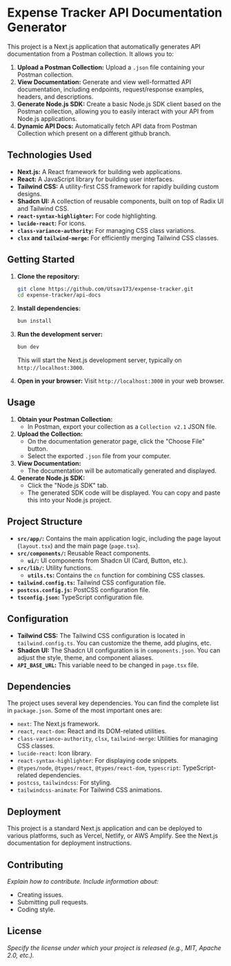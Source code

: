 # Expense Tracker API Documentation Generator

This project is a Next.js application that automatically generates API documentation from a Postman collection. It allows you to:

1.  **Upload a Postman Collection:**  Upload a `.json` file containing your Postman collection.
2.  **View Documentation:**  Generate and view well-formatted API documentation, including endpoints, request/response examples, headers, and descriptions.
3.  **Generate Node.js SDK:**  Create a basic Node.js SDK client based on the Postman collection, allowing you to easily interact with your API from Node.js applications.
4.  **Dynamic API Docs:** Automatically fetch API data from Postman Collection which present on a different github branch.

## Technologies Used

*   **Next.js:**  A React framework for building web applications.
*   **React:**  A JavaScript library for building user interfaces.
*   **Tailwind CSS:**  A utility-first CSS framework for rapidly building custom designs.
*   **Shadcn UI:** A collection of reusable components, built on top of Radix UI and Tailwind CSS.
*   **`react-syntax-highlighter`:**  For code highlighting.
*   **`lucide-react`:** For icons.
*   **`class-variance-authority`:** For managing CSS class variations.
*   **`clsx` and `tailwind-merge`:** For efficiently merging Tailwind CSS classes.

## Getting Started

1.  **Clone the repository:**

    ```bash
    git clone https://github.com/Utsav173/expense-tracker.git
    cd expense-tracker/api-docs
    ```

2.  **Install dependencies:**
    ```bash
    bun install
    ```

3.  **Run the development server:**

    ```bash
    bun dev
    ```

    This will start the Next.js development server, typically on `http://localhost:3000`.

4.  **Open in your browser:**
    Visit `http://localhost:3000` in your web browser.

## Usage

1.  **Obtain your Postman Collection:**
    *   In Postman, export your collection as a `Collection v2.1` JSON file.
2.  **Upload the Collection:**
    *   On the documentation generator page, click the "Choose File" button.
    *   Select the exported `.json` file from your computer.
3.  **View Documentation:**
    *   The documentation will be automatically generated and displayed.
4.  **Generate Node.js SDK:**
    *   Click the "Node.js SDK" tab.
    *   The generated SDK code will be displayed. You can copy and paste this into your Node.js project.

## Project Structure

*   **`src/app/`:**  Contains the main application logic, including the page layout (`layout.tsx`) and the main page (`page.tsx`).
*   **`src/components/`:** Reusable React components.
    *   **`ui/`:**  UI components from Shadcn UI (Card, Button, etc.).
*   **`src/lib/`:** Utility functions.
    *   **`utils.ts`:**  Contains the `cn` function for combining CSS classes.
*   **`tailwind.config.ts`:**  Tailwind CSS configuration file.
*   **`postcss.config.js`:**  PostCSS configuration file.
*   **`tsconfig.json`:** TypeScript configuration file.

## Configuration

*   **Tailwind CSS:**  The Tailwind CSS configuration is located in `tailwind.config.ts`.  You can customize the theme, add plugins, etc.
*   **Shadcn UI:**  The Shadcn UI configuration is in `components.json`. You can adjust the style, theme, and component aliases.
*  **`API_BASE_URL`:** This variable need to be changed in `page.tsx` file.

## Dependencies

The project uses several key dependencies.  You can find the complete list in `package.json`.  Some of the most important ones are:

*   `next`: The Next.js framework.
*   `react`, `react-dom`:  React and its DOM-related utilities.
*   `class-variance-authority`, `clsx`, `tailwind-merge`:  Utilities for managing CSS classes.
*   `lucide-react`:  Icon library.
*   `react-syntax-highlighter`: For displaying code snippets.
*   `@types/node`, `@types/react`, `@types/react-dom`, `typescript`:  TypeScript-related dependencies.
*   `postcss`, `tailwindcss`:  For styling.
*   `tailwindcss-animate`: For Tailwind CSS animations.

## Deployment

This project is a standard Next.js application and can be deployed to various platforms, such as Vercel, Netlify, or AWS Amplify.  See the Next.js documentation for deployment instructions.

## Contributing

*Explain how to contribute.  Include information about:*

*   Creating issues.
*   Submitting pull requests.
*   Coding style.

## License

*Specify the license under which your project is released (e.g., MIT, Apache 2.0, etc.).*
